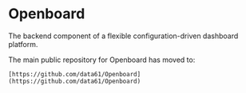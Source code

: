 Openboard
==============

The backend component of a flexible configuration-driven dashboard platform.

The main public repository for Openboard has moved to:

	[https://github.com/data61/Openboard](https://github.com/data61/Openboard)

